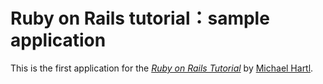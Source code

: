 # Ruby on Rails tutorial：sample application

This is the first application for the
[*Ruby on Rails Tutorial*](http://railstutorial.jp/)
by [Michael Hartl](http://michaelhartl.com/).

